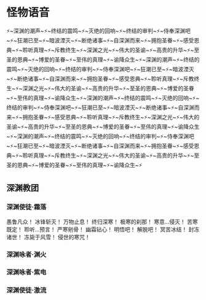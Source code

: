 # 怪物语音

⚡~深渊的潮声~⚡~终结的震鸣~⚡~灭绝的回响~⚡~终结的审判~⚡~侍奉深渊吧~⚡~狂潮已至~⚡~暗波湮灭~⚡~断绝诸事~⚡~自深渊而来~⚡~拥抱圣眷~⚡~感受恩典~⚡~聆听真理~⚡~斥教终生~⚡~深渊之光~⚡~伟大的圣谕~⚡~高贵的升华~⚡~至圣的恩典~⚡~博爱的圣眷~⚡~至伟的真理~⚡~谕降众生~⚡~深渊的潮声~⚡~终结的震鸣~⚡~灭绝的回响~⚡~终结的审判~⚡~侍奉深渊吧~⚡~狂潮已至~⚡~暗波湮灭~⚡~断绝诸事~⚡~自深渊而来~⚡~拥抱圣眷~⚡~感受恩典~⚡~聆听真理~⚡~斥教终生~⚡~深渊之光~⚡~伟大的圣谕~⚡~高贵的升华~⚡~至圣的恩典~⚡~博爱的圣眷~⚡~至伟的真理~⚡~谕降众生~⚡~深渊的潮声~⚡~终结的震鸣~⚡~灭绝的回响~⚡~终结的审判~⚡~侍奉深渊吧~⚡~狂潮已至~⚡~暗波湮灭~⚡~断绝诸事~⚡~自深渊而来~⚡~拥抱圣眷~⚡~感受恩典~⚡~聆听真理~⚡~斥教终生~⚡~深渊之光~⚡~伟大的圣谕~⚡~高贵的升华~⚡~至圣的恩典~⚡~博爱的圣眷~⚡~至伟的真理~⚡~谕降众生~⚡~深渊的潮声~⚡~终结的震鸣~⚡~灭绝的回响~⚡~终结的审判~⚡~侍奉深渊吧~⚡~狂潮已至~⚡~暗波湮灭~⚡~断绝诸事~⚡~自深渊而来~⚡~拥抱圣眷~⚡~感受恩典~⚡~聆听真理~⚡~斥教终生~⚡~深渊之光~⚡~伟大的圣谕~⚡~高贵的升华~⚡~至圣的恩典~⚡~博爱的圣眷~⚡~至伟的真理~⚡~谕降众生~⚡

## 深渊教团

### 深渊使徒·霜落

愚鲁凡众！
冰锋斩灭！
万物止息！
终归深寒！
极寒的刹那！
寒意…侵灭！
苦寒既定！
聆听…预言！
严寒剜骨！
幽霜钻心！
明悟吧！
解脱吧！
冥苦冰结！
封冻诸世！
冻毙于风雪！
侵世的寒咒！

### 深渊咏者·渊火

### 深渊咏者·紫电

### 深渊使徒·激流
